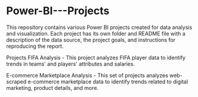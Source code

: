 # Power-BI---Projects

This repository contains various Power BI projects created for data analysis and visualization. Each project has its own folder and README file with a description of the data source, the project goals, and instructions for reproducing the report.

Projects
FIFA Analysis - This project analyzes FIFA player data to identify trends in teams' and players' attributes and salaries.

E-commerce Marketplace Analysis - This set of projects analyzes web-scraped e-commerce marketplace data to identify trends related to digital marketing, product details, and more.
